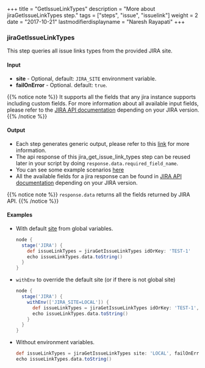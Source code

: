 +++
title = "GetIssueLinkTypes"
description = "More about jiraGetIssueLinkTypes step."
tags = ["steps", "issue", "issuelink"]
weight = 2
date = "2017-10-21"
lastmodifierdisplayname = "Naresh Rayapati"
+++

### jiraGetIssueLinkTypes

This step queries all issue links types from the provided JIRA site.

#### Input

* **site** - Optional, default: `JIRA_SITE` environment variable.
* **failOnError** - Optional. default: `true`.

{{% notice note %}}
It supports all the fields that any jira instance supports including custom fields. For more information about all available input fields, please refer to the [JIRA API documentation](https://docs.atlassian.com/jira/REST/) depending on your JIRA version.
{{% /notice %}}

#### Output

* Each step generates generic output, please refer to this [link](config.html#common-response--error-handling) for more information.
* The api response of this jira_get_issue_link_types step can be reused later in your script by doing `response.data.required_field_name`.
* You can see some example scenarios [here](https://jenkinsci.github.io/jira-steps-plugin/common_usages.html)
* All the available fields for a jira response can be found in [JIRA API documentation](https://docs.atlassian.com/jira/REST/) depending on your JIRA version.

{{% notice note %}}
`response.data` returns all the fields returned by JIRA API.
{{% /notice %}}

#### Examples

* With default [site](config#environment-variables) from global variables.

    ```groovy
    node {
      stage('JIRA') {
        def issueLinkTypes = jiraGetIssueLinkTypes idOrKey: 'TEST-1'
        echo issueLinkTypes.data.toString()
      }
    }
    ```
* `withEnv` to override the default site (or if there is not global site)

    ```groovy
    node {
      stage('JIRA') {
        withEnv(['JIRA_SITE=LOCAL']) {
          def issueLinkTypes = jiraGetIssueLinkTypes idOrKey: 'TEST-1', site: 'LOCAL'
          echo issueLinkTypes.data.toString()
        }
      }
    }
    ```
* Without environment variables.

    ```groovy
    def issueLinkTypes = jiraGetIssueLinkTypes site: 'LOCAL', failOnError: false
    echo issueLinkTypes.data.toString()
    ```
